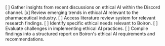 [ ] Gather insights from recent discussions on ethical AI within the Discord channel.
[x] Review emerging trends in ethical AI relevant to the pharmaceutical industry.
[ ] Access literature review system for relevant research findings.
[ ] Identify specific ethical needs relevant to Boiron.
[ ] Evaluate challenges in implementing ethical AI practices.
[ ] Compile findings into a structured report on Boiron's ethical AI requirements and recommendations.